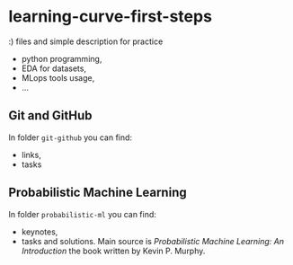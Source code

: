 # learning-curve-first-steps

:)
files and simple description for practice 
- python programming,
- EDA for datasets,
- MLops tools usage,
- ...

## Git and GitHub 
In folder `git-github` you can find:
- links,
- tasks



## Probabilistic Machine Learning
In folder `probabilistic-ml` you can find:
- keynotes,
- tasks and solutions.
Main source is *Probabilistic Machine Learning: An Introduction* the book written by Kevin P. Murphy.

